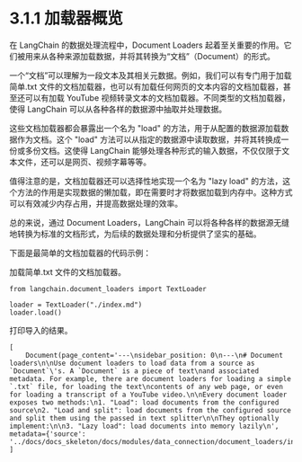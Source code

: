 # 3.1.1 加载器概览

在 LangChain 的数据处理流程中，Document Loaders 起着至关重要的作用。它们被用来从各种来源加载数据，并将其转换为“文档”（Document）的形式。

一个“文档”可以理解为一段文本及其相关元数据。例如，我们可以有专门用于加载简单.txt 文件的文档加载器，也可以有加载任何网页的文本内容的文档加载器，甚至还可以有加载 YouTube 视频转录文本的文档加载器。不同类型的文档加载器，使得 LangChain 可以从各种各样的数据源中抽取并处理数据。

这些文档加载器都会暴露出一个名为 "load" 的方法，用于从配置的数据源加载数据作为文档。这个 "load" 方法可以从指定的数据源中读取数据，并将其转换成一份或多份文档。这使得 LangChain 能够处理各种形式的输入数据，不仅仅限于文本文件，还可以是网页、视频字幕等等。

值得注意的是，文档加载器还可以选择性地实现一个名为 "lazy load" 的方法，这个方法的作用是实现数据的懒加载，即在需要时才将数据加载到内存中。这种方式可以有效减少内存占用，并提高数据处理的效率。

总的来说，通过 Document Loaders，LangChain 可以将各种各样的数据源无缝地转换为标准的文档形式，为后续的数据处理和分析提供了坚实的基础。

下面是最简单的文档加载器的代码示例：

加载简单.txt 文件的文档加载器。

```
from langchain.document_loaders import TextLoader

loader = TextLoader("./index.md")
loader.load()

```
打印导入的结果。

```
[
    Document(page_content='---\nsidebar_position: 0\n---\n# Document loaders\n\nUse document loaders to load data from a source as `Document`\'s. A `Document` is a piece of text\nand associated metadata. For example, there are document loaders for loading a simple `.txt` file, for loading the text\ncontents of any web page, or even for loading a transcript of a YouTube video.\n\nEvery document loader exposes two methods:\n1. "Load": load documents from the configured source\n2. "Load and split": load documents from the configured source and split them using the passed in text splitter\n\nThey optionally implement:\n\n3. "Lazy load": load documents into memory lazily\n', metadata={'source': '../docs/docs_skeleton/docs/modules/data_connection/document_loaders/index.md'})
]
```